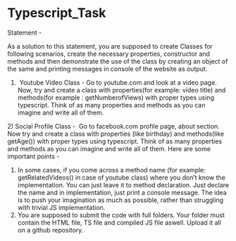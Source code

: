 # Typescript_Task

Statement -

As a solution to this statement, you are supposed to create Classes for following scenarios, create the necessary properties, constructor and methods and then demonstrate the use of the class by creating an object of the same and printing messages in console of the website as output.

1) ​ Youtube Video Class​ - Go to youtube.com and look at a video page. 
Now, try and create a class with properties(for example: video title) and methods(for example : getNumberofViews) with proper types using typescript. 
Think of as many properties and methods as you can imagine and write all of them.

2)​ Social Profile Class - ​ Go to facebook.com profile page, about section. 
Now try and create a class with properties (like birthday) and methods(like getAge()) with proper types using typescript. 
Think of as many properties and methods as you can imagine and write all of them.
Here are some important points -
1) In some cases, if you come across a method name (for example: getRelatedVideos() in case of youtube class) where you don’t know the implementation. 
You can just leave it to method declaration. 
Just declare the name and in implementation, just print a console message. 
The idea is to push your imagination as much as possible, rather than struggling with trivial JS
implementation.
2) You are supposed to submit the code with full folders. 
Your folder must contain the HTML file, TS file and compiled JS file aswell. Upload it all on a github repository.
